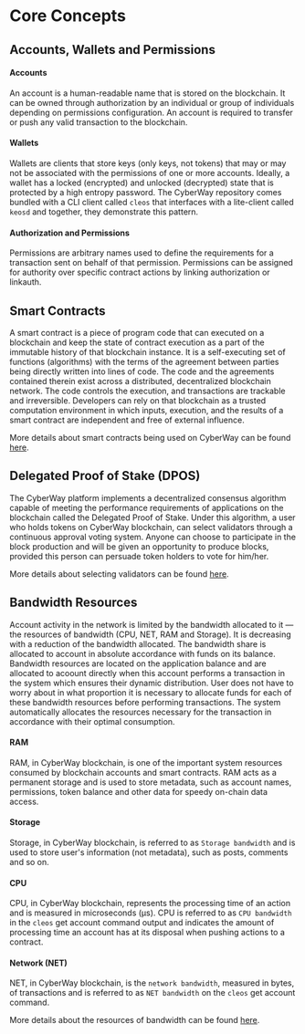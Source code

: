 # Core Concepts

## Accounts, Wallets and Permissions

#### Accounts

An account is a human-readable name that is stored on the blockchain. It can be owned through authorization by an individual or group of individuals depending on permissions configuration. An account is required to transfer or push any valid transaction to the blockchain.

#### Wallets

Wallets are clients that store keys (only keys, not tokens) that may or may not be associated with the permissions of one or more accounts. Ideally, a wallet has a locked (encrypted) and unlocked (decrypted) state that is protected by a high entropy password. The CyberWay repository comes bundled with a CLI client called `cleos` that interfaces with a lite-client called `keosd` and together, they demonstrate this pattern.

#### Authorization and Permissions

Permissions are arbitrary names used to define the requirements for a transaction sent on behalf of that permission. Permissions can be assigned for authority over specific contract actions by linking authorization or linkauth.

## Smart Contracts
A smart contract is a piece of program code that can executed on a blockchain and keep the state of contract execution as a part of the immutable history of that blockchain instance. It is a self-executing set of functions (algorithms) with the terms of the agreement between parties being directly written into lines of code. The code and the agreements contained therein exist across a distributed, decentralized blockchain network. The code controls the execution, and transactions are trackable and irreversible. Developers can rely on that blockchain as a trusted computation environment in which inputs, execution, and the results of a smart contract are independent and free of external influence.

More details about smart contracts being used on CyberWay can be found [here](https://docs.cyberway.io/devportal/system_contracts).


## Delegated Proof of Stake (DPOS)
The CyberWay platform implements a decentralized consensus algorithm capable of meeting the performance requirements of applications on the blockchain called the Delegated Proof of Stake. Under this algorithm, a user who holds tokens on CyberWay blockchain, can select validators through a continuous approval voting system. Anyone can choose to participate in the block production and will be given an opportunity to produce blocks, provided this person can persuade token holders to vote for him/her.

More details about selecting validators can be found [here](https://docs.cyberway.io/validators/voting_for_validators).

## Bandwidth Resources
Account activity in the network is limited by the bandwidth allocated to it — the resources of bandwidth (CPU, NET, RAM and Storage). It is decreasing with a reduction of the bandwidth allocated. The bandwidth share is allocated to account in absolute accordance with funds on its balance. Bandwidth resources are located on the application balance and are allocated to acoount directly when this account performs a transaction in the system which ensures their dynamic distribution. User does not have to worry about in what proportion it is necessary to allocate funds for each of these bandwidth resources before performing transactions. The system automatically allocates the resources necessary for the transaction in accordance with their optimal consumption.

#### RAM
RAM, in CyberWay blockchain, is one of the important system resources consumed by blockchain accounts and smart contracts. RAM acts as a permanent storage and is used to store metadata, such as account names, permissions, token balance and other data for speedy on-chain data access.

#### Storage
Storage, in CyberWay blockchain, is referred to as `Storage bandwidth` and is used to store user's information (not metadata), such as posts, comments and so on. 

#### CPU
CPU, in CyberWay blockchain, represents the processing time of an action and is measured in microseconds (μs). CPU is referred to as `CPU bandwidth` in the `cleos` get account command output and indicates the amount of processing time an account has at its disposal when pushing actions to a contract.

#### Network (NET)
NET, in CyberWay blockchain, is the `network bandwidth`, measured in bytes, of transactions and is referred to as `NET bandwidth` on the `cleos` get account command.  

More details about the resources of bandwidth can be found [here](https://docs.cyberway.io/users/bandwidth_differences). 